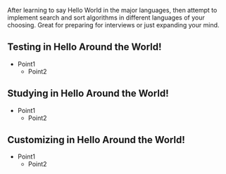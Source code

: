 After learning to say Hello World in the major languages, then attempt to implement search and sort algorithms in different languages
of your choosing. Great for preparing for interviews or just expanding your mind.

## Testing in Hello Around the World!
- Point1
  - Point2

## Studying in Hello Around the World!
  - Point1
    - Point2

## Customizing in Hello Around the World!
- Point1
  - Point2
